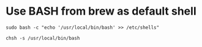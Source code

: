 # Use BASH from brew as default shell

`sudo bash -c "echo '/usr/local/bin/bash' >> /etc/shells"`

`chsh -s /usr/local/bin/bash`
